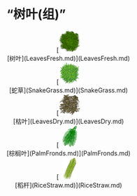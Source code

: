 # “树叶(组)”  
<div style="display:inline-block"><div class="gamedatalist" style="text-align:center;min-width:150px;min-height:0px;"><div style="text-align:center;">[<div style="width:50px;display:inline-block;text-align:center"><img decoding="async" src="../wiki/Sprite/Leaves.png" href="a.md" style="max-width:50px;max-height:50px;"></div><br>[树叶](LeavesFresh.md)](LeavesFresh.md)</div></div><div class="gamedatalist" style="text-align:center;min-width:150px;min-height:0px;"><div style="text-align:center;">[<div style="width:50px;display:inline-block;text-align:center"><img decoding="async" src="../wiki/Sprite/SnakeGrass.png" href="a.md" style="max-width:50px;max-height:50px;"></div><br>[蛇草](SnakeGrass.md)](SnakeGrass.md)</div></div><div class="gamedatalist" style="text-align:center;min-width:150px;min-height:0px;"><div style="text-align:center;">[<div style="width:50px;display:inline-block;text-align:center"><img decoding="async" src="../wiki/Sprite/Tinder.png" href="a.md" style="max-width:50px;max-height:50px;"></div><br>[枯叶](LeavesDry.md)](LeavesDry.md)</div></div><div class="gamedatalist" style="text-align:center;min-width:150px;min-height:0px;"><div style="text-align:center;">[<div style="width:50px;display:inline-block;text-align:center"><img decoding="async" src="../wiki/Sprite/PalmTreeLeaves.png" href="a.md" style="max-width:50px;max-height:50px;"></div><br>[棕榈叶](PalmFronds.md)](PalmFronds.md)</div></div><div class="gamedatalist" style="text-align:center;min-width:150px;min-height:0px;"><div style="text-align:center;">[<div style="width:50px;display:inline-block;text-align:center"><img decoding="async" src="../wiki/Sprite/RiceStraw.png" href="a.md" style="max-width:50px;max-height:50px;"></div><br>[稻杆](RiceStraw.md)](RiceStraw.md)</div></div></div>  
  


<script>document.title="“树叶(组)” - 卡牌生存百科 Card Survival Wiki";</script>